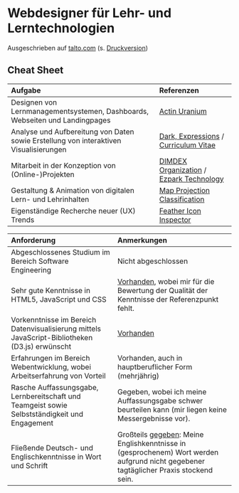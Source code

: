 # Webdesigner für Lehr- und Lerntechnologien

Ausgeschrieben auf [talto.com](https://talto.com/jobs/2020/11/lehr-und-lerntechnologien-technische-universitaet-graz/webdesignerin-fuer-lehr-und-lerntechnologien/71456/) (s. [Druckversion](media/webdesigner_talto.pdf))

## Cheat Sheet

|Aufgabe|Referenzen|
|:--|:--|
|Designen von Lernmanagementsystemen, Dashboards, Webseiten und Landingpages|[Actin Uranium](http://235u.net/)|
|Analyse und Aufbereitung von Daten sowie Erstellung von interaktiven Visualisierungen|[Dark, Expressions](https://observablehq.com/@nikita-sharov/dark-expressions) / [Curriculum Vitae](https://observablehq.com/@nikita-sharov/cv)|
|Mitarbeit in der Konzeption von (Online-)Projekten|[DIMDEX Organization](https://github.com/nikita-sharov/dimdex) / [Ezpark Technology](https://github.com/235u/proposals/tree/master/EzparkTechnology)| 
|Gestaltung & Animation von digitalen Lern- und Lehrinhalten|[Map Projection Classification](https://observablehq.com/@nikita-sharov/map-projection-classification)|
|Eigenständige Recherche neuer (UX) Trends|[Feather Icon Inspector](https://observablehq.com/@nikita-sharov/feather-icon-inspector)|

|Anforderung|Anmerkungen|
|:--|:--|
|Abgeschlossenes Studium im Bereich Software Engineering|Nicht abgeschlossen|
|Sehr gute Kenntnisse in HTML5, JavaScript und CSS|[Vorhanden](https://github.com/235u/website/tree/master/ActinUranium.Web/wwwroot), wobei mir für die Bewertung der Qualität der Kenntnisse der Referenzpunkt fehlt.|
|Vorkenntnisse im Bereich Datenvisualisierung mittels JavaScript-Bibliotheken (D3.js) erwünscht|[Vorhanden](https://observablehq.com/@nikita-sharov)|
|Erfahrungen im Bereich Webentwicklung, wobei Arbeitserfahrung von Vorteil|Vorhanden, auch in hauptberuflicher Form (mehrjährig)|
|Rasche Auffassungsgabe, Lernbereitschaft und Teamgeist sowie Selbstständigkeit und Engagement|Gegeben, wobei ich meine Auffassungsgabe schwer beurteilen kann (mir liegen keine Messergebnisse vor).|
|Fließende Deutsch- und Englischkenntnisse in Wort und Schrift|Großteils [gegeben](https://observablehq.com/@nikita-sharov/publications): Meine Englishkenntnisse in (gesprochenem) Wort werden aufgrund nicht gegebener tagtäglicher Praxis stockend sein.|

